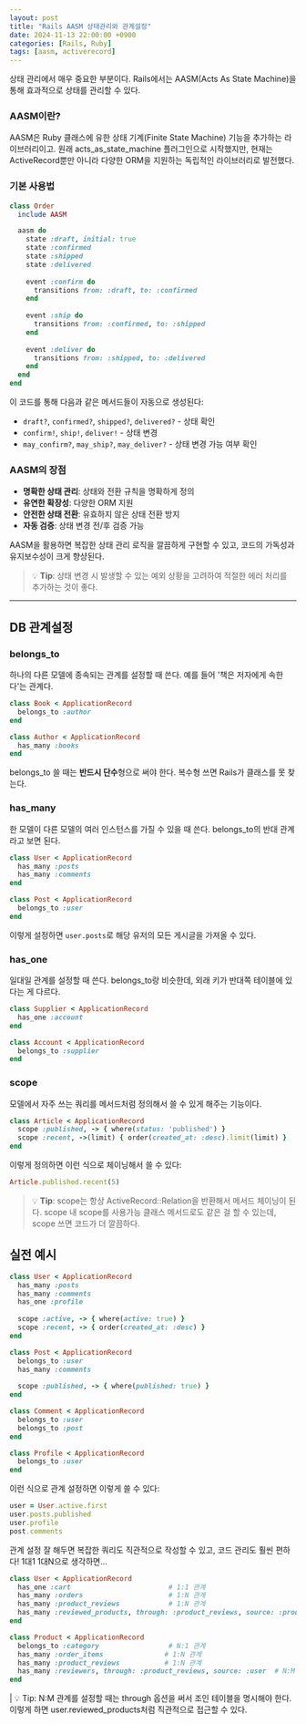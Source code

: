 ```yaml
---
layout: post
title: "Rails AASM 상태관리와 관계설정"
date: 2024-11-13 22:00:00 +0900
categories: [Rails, Ruby]
tags: [aasm, activerecord]
---
```


상태 관리에서 매우 중요한 부분이다. Rails에서는 AASM(Acts As State Machine)을 통해 효과적으로 상태를 관리할 수 있다.

### AASM이란?

AASM은 Ruby 클래스에 유한 상태 기계(Finite State Machine) 기능을 추가하는 라이브러리이고. 원래 acts_as_state_machine 플러그인으로 시작했지만, 현재는 ActiveRecord뿐만 아니라 다양한 ORM을 지원하는 독립적인 라이브러리로 발전했다.

### 기본 사용법

```ruby
class Order
  include AASM

  aasm do
    state :draft, initial: true
    state :confirmed
    state :shipped
    state :delivered
    
    event :confirm do
      transitions from: :draft, to: :confirmed
    end
    
    event :ship do
      transitions from: :confirmed, to: :shipped
    end
    
    event :deliver do
      transitions from: :shipped, to: :delivered
    end
  end
end
```

이 코드를 통해 다음과 같은 메서드들이 자동으로 생성된다:
- `draft?`, `confirmed?`, `shipped?`, `delivered?` - 상태 확인
- `confirm!`, `ship!`, `deliver!` - 상태 변경
- `may_confirm?`, `may_ship?`, `may_deliver?` - 상태 변경 가능 여부 확인

### AASM의 장점

- **명확한 상태 관리**: 상태와 전환 규칙을 명확하게 정의
- **유연한 확장성**: 다양한 ORM 지원
- **안전한 상태 전환**: 유효하지 않은 상태 전환 방지
- **자동 검증**: 상태 변경 전/후 검증 가능


AASM을 활용하면 복잡한 상태 관리 로직을 깔끔하게 구현할 수 있고, 코드의 가독성과 유지보수성이 크게 향샹된다.

> 💡 **Tip**: 상태 변경 시 발생할 수 있는 예외 상황을 고려하여 적절한 에러 처리를 추가하는 것이 좋다.


---
## DB 관계설정 

### belongs_to

하나의 다른 모델에 종속되는 관계를 설정할 때 쓴다. 예를 들어 '책은 저자에게 속한다'는 관계다.

```ruby
class Book < ApplicationRecord
  belongs_to :author
end

class Author < ApplicationRecord
  has_many :books
end
```

belongs_to 쓸 때는 **반드시 단수**형으로 써야 한다. 복수형 쓰면 Rails가 클래스를 못 찾는다.

### has_many

한 모델이 다른 모델의 여러 인스턴스를 가질 수 있을 때 쓴다. belongs_to의 반대 관계라고 보면 된다.

```ruby
class User < ApplicationRecord
  has_many :posts
  has_many :comments
end

class Post < ApplicationRecord
  belongs_to :user
end
```

이렇게 설정하면 `user.posts`로 해당 유저의 모든 게시글을 가져올 수 있다.

### has_one

일대일 관계를 설정할 때 쓴다. belongs_to랑 비슷한데, 외래 키가 반대쪽 테이블에 있다는 게 다르다.

```ruby
class Supplier < ApplicationRecord
  has_one :account
end

class Account < ApplicationRecord
  belongs_to :supplier
end
```

### scope

모델에서 자주 쓰는 쿼리를 메서드처럼 정의해서 쓸 수 있게 해주는 기능이다.

```ruby
class Article < ApplicationRecord
  scope :published, -> { where(status: 'published') }
  scope :recent, ->(limit) { order(created_at: :desc).limit(limit) }
end
```

이렇게 정의하면 이런 식으로 체이닝해서 쓸 수 있다:

```ruby
Article.published.recent(5)
```

> 💡 **Tip**: scope는 항상 ActiveRecord::Relation을 반환해서 메서드 체이닝이 된다. scope 내 scope를 사용가능 클래스 메서드로도 같은 걸 할 수 있는데, scope 쓰면 코드가 더 깔끔하다.

## 실전 예시
```ruby
class User < ApplicationRecord
  has_many :posts
  has_many :comments
  has_one :profile
  
  scope :active, -> { where(active: true) }
  scope :recent, -> { order(created_at: :desc) }
end

class Post < ApplicationRecord
  belongs_to :user
  has_many :comments
  
  scope :published, -> { where(published: true) }
end

class Comment < ApplicationRecord
  belongs_to :user
  belongs_to :post
end

class Profile < ApplicationRecord
  belongs_to :user
end
```

이런 식으로 관계 설정하면 이렇게 쓸 수 있다:
```ruby
user = User.active.first
user.posts.published
user.profile
post.comments
```

관계 설정 잘 해두면 복잡한 쿼리도 직관적으로 작성할 수 있고, 코드 관리도 훨씬 편하다! 1대1 1대N으로 생각하면...

```ruby
class User < ApplicationRecord
  has_one :cart                        # 1:1 관계
  has_many :orders                     # 1:N 관계
  has_many :product_reviews            # 1:N 관계
  has_many :reviewed_products, through: :product_reviews, source: :product  # N:M 관계 JOIN관계 명시
end

class Product < ApplicationRecord
  belongs_to :category                 # N:1 관계
  has_many :order_items               # 1:N 관계
  has_many :product_reviews           # 1:N 관계
  has_many :reviewers, through: :product_reviews, source: :user  # N:M 관계 JOIN관계 명시
end
```
| 💡 Tip: N:M 관계를 설정할 때는 through 옵션을 써서 조인 테이블을 명시해야 한다. 이렇게 하면 user.reviewed_products처럼 직관적으로 접근할 수 있다.